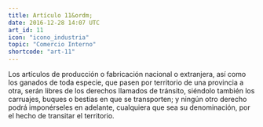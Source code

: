```yaml
---
title: Artículo 11&ordm;
date: 2016-12-28 14:07 UTC
art_id: 11
icon: "icono_industria"
topic: "Comercio Interno"
shortcode: "art-11"
---
```


Los artículos de producción o fabricación nacional o extranjera, así como los ganados de toda especie, que pasen por territorio de una provincia a otra, serán libres de los derechos llamados de tránsito, siéndolo también los carruajes, buques o bestias en que se transporten; y ningún otro derecho podrá imponérseles en adelante, cualquiera que sea su denominación, por el hecho de transitar el territorio.
